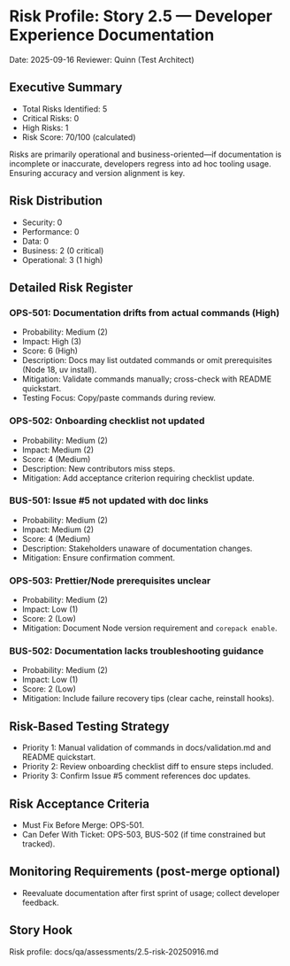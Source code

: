 # Risk Profile: Story 2.5 — Developer Experience Documentation

Date: 2025-09-16
Reviewer: Quinn (Test Architect)

## Executive Summary
- Total Risks Identified: 5
- Critical Risks: 0
- High Risks: 1
- Risk Score: 70/100 (calculated)

Risks are primarily operational and business-oriented—if documentation is incomplete or inaccurate, developers regress into ad hoc tooling usage. Ensuring accuracy and version alignment is key.

## Risk Distribution
- Security: 0
- Performance: 0
- Data: 0
- Business: 2 (0 critical)
- Operational: 3 (1 high)

## Detailed Risk Register

### OPS-501: Documentation drifts from actual commands (High)
- Probability: Medium (2)
- Impact: High (3)
- Score: 6 (High)
- Description: Docs may list outdated commands or omit prerequisites (Node 18, uv install).
- Mitigation: Validate commands manually; cross-check with README quickstart.
- Testing Focus: Copy/paste commands during review.

### OPS-502: Onboarding checklist not updated
- Probability: Medium (2)
- Impact: Medium (2)
- Score: 4 (Medium)
- Description: New contributors miss steps.
- Mitigation: Add acceptance criterion requiring checklist update.

### BUS-501: Issue #5 not updated with doc links
- Probability: Medium (2)
- Impact: Medium (2)
- Score: 4 (Medium)
- Description: Stakeholders unaware of documentation changes.
- Mitigation: Ensure confirmation comment.

### OPS-503: Prettier/Node prerequisites unclear
- Probability: Medium (2)
- Impact: Low (1)
- Score: 2 (Low)
- Mitigation: Document Node version requirement and `corepack enable`.

### BUS-502: Documentation lacks troubleshooting guidance
- Probability: Medium (2)
- Impact: Low (1)
- Score: 2 (Low)
- Mitigation: Include failure recovery tips (clear cache, reinstall hooks).

## Risk-Based Testing Strategy
- Priority 1: Manual validation of commands in docs/validation.md and README quickstart.
- Priority 2: Review onboarding checklist diff to ensure steps included.
- Priority 3: Confirm Issue #5 comment references doc updates.

## Risk Acceptance Criteria
- Must Fix Before Merge: OPS-501.
- Can Defer With Ticket: OPS-503, BUS-502 (if time constrained but tracked).

## Monitoring Requirements (post-merge optional)
- Reevaluate documentation after first sprint of usage; collect developer feedback.

## Story Hook
Risk profile: docs/qa/assessments/2.5-risk-20250916.md
